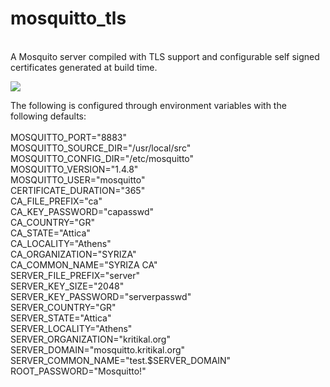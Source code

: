 # mosquitto_tls
<br>
A Mosquito server compiled with TLS support and configurable self signed certificates generated at build time.
<br>


[![](https://images.microbadger.com/badges/version/krital/mosquitto_tls.svg)](https://microbadger.com/images/krital/mosquitto_tls "Get your own version badge on microbadger.com")

The following is configured through environment variables with the following defaults:
<br><br>
MOSQUITTO_PORT="8883" <br>
MOSQUITTO_SOURCE_DIR="/usr/local/src" <br>
MOSQUITTO_CONFIG_DIR="/etc/mosquitto" <br>
MOSQUITTO_VERSION="1.4.8" <br>
MOSQUITTO_USER="mosquitto" <br>
CERTIFICATE_DURATION="365" <br>
CA_FILE_PREFIX="ca" <br>
CA_KEY_PASSWORD="capasswd" <br>
CA_COUNTRY="GR" <br>
CA_STATE="Attica" <br>
CA_LOCALITY="Athens" <br>
CA_ORGANIZATION="SYRIZA" <br>
CA_COMMON_NAME="SYRIZA CA" <br>
SERVER_FILE_PREFIX="server" <br>
SERVER_KEY_SIZE="2048" <br>
SERVER_KEY_PASSWORD="serverpasswd" <br>
SERVER_COUNTRY="GR" <br>
SERVER_STATE="Attica" <br>
SERVER_LOCALITY="Athens" <br>
SERVER_ORGANIZATION="kritikal.org" <br>
SERVER_DOMAIN="mosquitto.kritikal.org" <br>
SERVER_COMMON_NAME="test.$SERVER_DOMAIN" <br>
ROOT_PASSWORD="Mosquitto!"<br>

<br>
